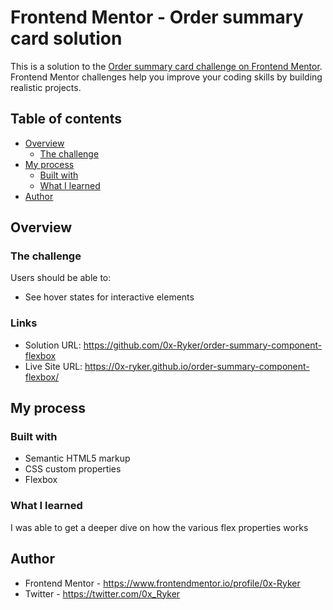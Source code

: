 # Frontend Mentor - Order summary card solution

This is a solution to the [Order summary card challenge on Frontend Mentor](https://www.frontendmentor.io/challenges/order-summary-component-QlPmajDUj). Frontend Mentor challenges help you improve your coding skills by building realistic projects. 

## Table of contents

- [Overview](#overview)
  - [The challenge](#the-challenge)
- [My process](#my-process)
  - [Built with](#built-with)
  - [What I learned](#what-i-learned)
- [Author](#author)

## Overview

### The challenge

Users should be able to:

- See hover states for interactive elements

### Links

- Solution URL: https://github.com/0x-Ryker/order-summary-component-flexbox
- Live Site URL: https://0x-ryker.github.io/order-summary-component-flexbox/

## My process

### Built with

- Semantic HTML5 markup
- CSS custom properties
- Flexbox

### What I learned

I was able to get a deeper dive on how the various flex properties works


## Author

- Frontend Mentor - https://www.frontendmentor.io/profile/0x-Ryker
- Twitter - https://twitter.com/0x_Ryker

